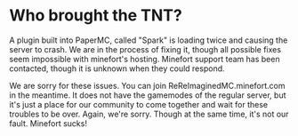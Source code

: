 # Who brought the TNT?
A plugin built into PaperMC, called "Spark" is loading twice and causing the server to crash.
We are in the process of fixing it, though all possible fixes seem impossible with minefort's
hosting. Minefort support team has been contacted, though it is unknown when they could respond.

We are sorry for these issues. You can join ReReImaginedMC.minefort.com in the meantime. It does
not have the gamemodes of the regular server, but it's just a place for our community to come
together and wait for these troubles to be over. Again, we're sorry. Though at the same time,
it's not our fault. Minefort sucks!
